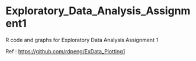 # Exploratory_Data_Analysis_Assignment1

R code and graphs for Exploratory Data Analysis Assignment 1

Ref : https://github.com/rdpeng/ExData_Plotting1
